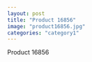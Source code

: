 ```yaml
---
layout: post
title: "Product 16856"
image: "product16856.jpg"
categories: "category1"
---
```

Product 16856
